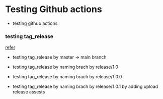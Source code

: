 # Testing Github actions

- testing github actions

### testing tag_release
[refer](https://medium.com/prnd/github%EC%97%90%EC%84%9C-release-tag-%EC%9E%90%EB%8F%99%EC%9C%BC%EB%A1%9C-%EB%A7%8C%EB%93%A4%EC%96%B4-%EC%A3%BC%EA%B8%B0-1%EB%B6%84%EB%A7%8C%EC%97%90-%EC%84%A4%EC%A0%95-5c09a383fb08)
- testing tag_release by master -> main branch
- testing tag_release by naming brach by release/1.0
- testing tag_release by naming brach by release/1.0.0

- testing tag_release by naming brach by release/1.0.1 by adding upload release assests
